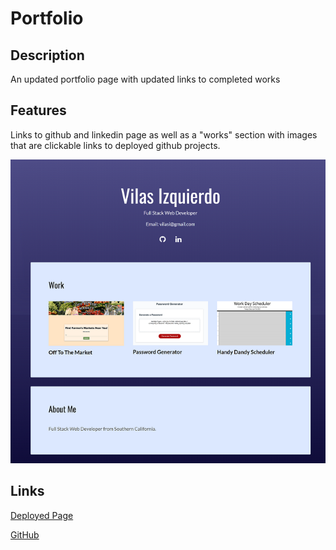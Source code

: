 # Portfolio

## Description

An updated portfolio page with updated links to completed works


## Features

Links to github and linkedin page as well as a "works" section with images that are clickable links to deployed github projects.

<img src="./assets/images/screenshot.png">

## Links


<a href="https://vilas-izquierdo.github.io/handy-dandy-scheduler/">Deployed Page</a>

<a href="https://github.com/vilas-izquierdo/Portfolio">GitHub</a>